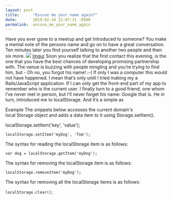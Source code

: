 ```yaml
---
layout: post
title:      "Excuse me your name again?"
date:       2019-02-24 21:07:31 -0500
permalink:  excuse_me_your_name_again
---
```



Have you ever gone to a meetup and get Introduced to someone?
 You make a mental note of the persons name and go on to have a great conversation. Ten minutes later you find yourself talking to another two people and then six more.
 ![](https://i.imgur.com/88FFjDU.jpg)
 [Imgur](https://i.imgur.com/88FFjDU.jpg)
Soon you realize that the first contact this evening, is the one that you have the best chances of developing promising partnership with. The venue is buzzing with people mingling and you’re trying to find him, but - Oh no, you forgot his name!
:-( If only I was a computer this would not have happened. I mean that’s only until I tried making my a Rails/JavaScript application.
If I can only get the front-end part of my app to remember who is the current user. 
I finally turn to a good friend, one whom I’ve never met in person, but I’ll never forget his name: Google that is. He in turn, introduced me to localStorage.
And it’s a simple as 

Example
The snippets below accesses the current domain's local Storage object and adds a data item to it using Storage.setItem().

localStorage.setItem('key', 'value');
```
localStorage.setItem('myDog', 'Tom');
```

The syntax for reading the localStorage item is as follows:

`var dog = localStorage.getItem('myDog');`

The syntax for removing the localStorage item is as follows:

`localStorage.removeItem('myDog');`

The syntax for removing all the localStorage items is as follows:

`localStorage.clear()`;


